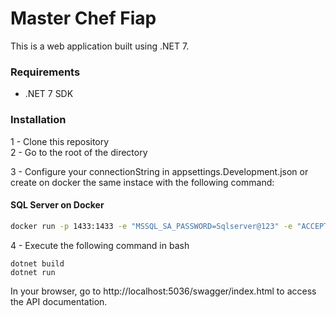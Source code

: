 # Master Chef Fiap

This is a web application built using .NET 7.

### Requirements

- .NET 7 SDK

### Installation
1 - Clone this repository  
2 - Go to the root of the directory 

3 - Configure your connectionString in appsettings.Development.json  or create on docker the same instace with the following command:

#### SQL Server on Docker
```bash
docker run -p 1433:1433 -e "MSSQL_SA_PASSWORD=Sqlserver@123" -e "ACCEPT_EULA=Y" --name sqlserver --hostname sqlserver -d mcr.microsoft.com/mssql/server:2017-latest
```

4 - Execute the following command in bash
```
dotnet build
dotnet run
```
In your browser, go to http://localhost:5036/swagger/index.html to access the API documentation.